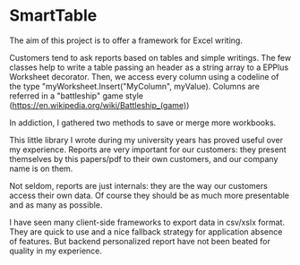# SmartTable

The aim of this project is to offer a framework for Excel writing.

Customers tend to ask reports based on tables and simple writings. The few classes help to write a table passing an header as a string array to a EPPlus Worksheet decorator. Then, we access every column using a codeline of the type "myWorksheet.Insert("MyColumn", myValue). Columns are referred in a "battleship" game style (https://en.wikipedia.org/wiki/Battleship_(game))

In addiction, I gathered two methods to save or merge more workbooks. 

This little library I wrote during my university years has proved useful over my experience. Reports are very important for our customers: they present themselves by this papers/pdf to their own customers, and our company name is on them. 

Not seldom, reports are just internals: they are the way our customers access their own data. Of course they should be as much more presentable and as many as possible.

I have seen many client-side frameworks to export data in csv/xslx format. They are quick to use and a nice fallback strategy for application absence of features. But backend personalized report have not been beated for quality in my experience. 

